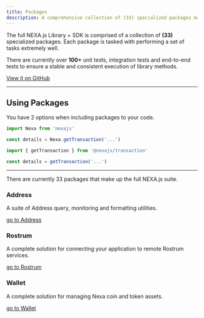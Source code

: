 ```yaml
---
title: Packages
description: A comprehensive collection of (33) specialized packages make up the NEXA.js Library + SDK.
---
```


The full NEXA.js Library + SDK is comprised of a collection of __(33)__ specialized packages. Each package is tasked with performing a set of tasks extremely well.

There are currently over __100+__ unit tests, integration tests and end-to-end tests to ensure a stable and consistent execution of library methods.

[View it on GitHub](https://github.com/avasdao/nexajs/tree/master/packages)

---

## Using Packages

You have 2 options when including packages to your code.


```js
import Nexa from 'nexajs'

const details = Nexa.getTransaction('...')
```

```js
import { getTransaction } from '@nexajs/transaction'

const details = getTransaction('...')
```

---

There are currently 33 packages that make up the full NEXA.js suite.

### Address

A suite of Address query, monitoring and formatting utilities.

[go to Address](/pkg/address)

### Rostrum

A complete solution for connecting your application to remote Rostrum services.

[go to Rostrum](/pkg/rostrum)

### Wallet

A complete solution for managing Nexa coin and token assets.

[go to Wallet](/pkg/wallet)
